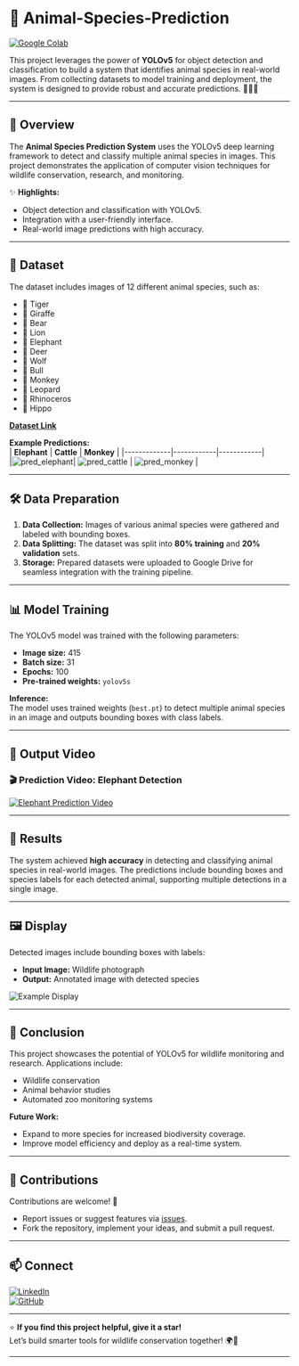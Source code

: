 # 🐾 Animal-Species-Prediction  

[![Google Colab](https://img.shields.io/badge/Run%20on-Google%20Colab-orange?style=for-the-badge&logo=google-colab)](https://colab.research.google.com/drive/1ugpiSjrO1bSc2tjYMLsIfX9CAMTheghb?authuser=3)  

This project leverages the power of **YOLOv5** for object detection and classification to build a system that identifies animal species in real-world images. From collecting datasets to model training and deployment, the system is designed to provide robust and accurate predictions. 🦁🐘🐒  

---

## 🌟 Overview  

The **Animal Species Prediction System** uses the YOLOv5 deep learning framework to detect and classify multiple animal species in images. This project demonstrates the application of computer vision techniques for wildlife conservation, research, and monitoring.  

✨ **Highlights:**  
- Object detection and classification with YOLOv5.  
- Integration with a user-friendly interface.  
- Real-world image predictions with high accuracy.  

---

## 📂 Dataset  

The dataset includes images of 12 different animal species, such as:  
- 🐅 Tiger  
- 🦒 Giraffe  
- 🐻 Bear  
- 🦁 Lion  
- 🐘 Elephant  
- 🦌 Deer  
- 🐺 Wolf  
- 🐂 Bull  
- 🐒 Monkey  
- 🐆 Leopard  
- 🦏 Rhinoceros  
- 🦛 Hippo  

[**Dataset Link**](https://drive.google.com/drive/folders/1xBHb2l4Z70Z-oPXHR3QvZF3iaYZnSGx-?usp=sharing)  

**Example Predictions:**  
| **Elephant** | **Cattle** | **Monkey** | 
|-------------|------------|------------|  
|![pred_elephant](https://github.com/user-attachments/assets/aaf3398c-4309-49a7-90c8-ed9d96dcdcff)| ![pred_cattle](https://github.com/user-attachments/assets/ac37308f-db56-4006-a84a-84c7a566ff71) | ![pred_monkey](https://github.com/user-attachments/assets/87c1a867-3e6b-4fe6-873c-50a5f7d0245e) |  

---

## 🛠️ Data Preparation  

1. **Data Collection:** Images of various animal species were gathered and labeled with bounding boxes.  
2. **Data Splitting:** The dataset was split into **80% training** and **20% validation** sets.  
3. **Storage:** Prepared datasets were uploaded to Google Drive for seamless integration with the training pipeline.  

---

## 📊 Model Training  

The YOLOv5 model was trained with the following parameters:  
- **Image size:** 415  
- **Batch size:** 31  
- **Epochs:** 100  
- **Pre-trained weights:** `yolov5s`  

**Inference:**  
The model uses trained weights (`best.pt`) to detect multiple animal species in an image and outputs bounding boxes with class labels.  

---

## 🎥 Output Video  

### 🎬 Prediction Video: Elephant Detection  
[![Elephant Prediction Video](https://img.shields.io/badge/Watch%20Prediction%20Video-blue?style=for-the-badge&logo=youtube)](https://github.com/durjaysamrat/Animal-Species-Prediction/blob/main/Output%20Videos/Elephant_pred.mp4)  

---

## 🎯 Results  

The system achieved **high accuracy** in detecting and classifying animal species in real-world images. The predictions include bounding boxes and species labels for each detected animal, supporting multiple detections in a single image.  

---

## 🖼️ Display  

Detected images include bounding boxes with labels:  

- **Input Image:** Wildlife photograph  
- **Output:** Annotated image with detected species  

![Example Display](https://github.com/user-attachments/assets/31e7dcb6-65be-4801-ae7c-284e5de3778b)  

---

## 🐾 Conclusion  

This project showcases the potential of YOLOv5 for wildlife monitoring and research. Applications include:  
- Wildlife conservation  
- Animal behavior studies  
- Automated zoo monitoring systems  

**Future Work:**  
- Expand to more species for increased biodiversity coverage.  
- Improve model efficiency and deploy as a real-time system.  

---

## 🤝 Contributions  

Contributions are welcome! 🎉  
- Report issues or suggest features via [issues](https://github.com/durjaysamrat/Animal-Species-Prediction/issues).  
- Fork the repository, implement your ideas, and submit a pull request.  

---

## 📫 Connect  

[![LinkedIn](https://img.shields.io/badge/LinkedIn-%230077B5?style=for-the-badge&logo=linkedin&logoColor=white)](https://linkedin.com/in/durjay-samrat)  
[![GitHub](https://img.shields.io/badge/GitHub-%23121011?style=for-the-badge&logo=github&logoColor=white)](https://github.com/durjaysamrat)  

---

⭐ **If you find this project helpful, give it a star!**  
Let’s build smarter tools for wildlife conservation together! 🌍🐾  

---

